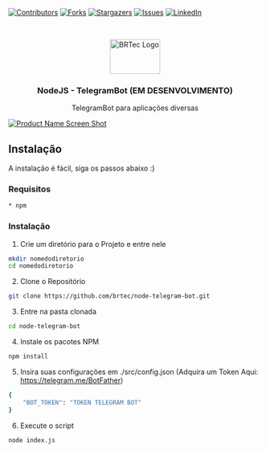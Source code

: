[![Contributors][contributors-shield]][contributors-url]
[![Forks][forks-shield]][forks-url]
[![Stargazers][stars-shield]][stars-url]
[![Issues][issues-shield]][issues-url]
[![LinkedIn][linkedin-shield]][linkedin-url]

<!-- PROJECT LOGO -->
<br>
<p align="center">
  <a href="https://github.com/brtec">
    <img src="https://cdn.discordapp.com/attachments/761310924292096000/774807309875675177/logonode.png" alt="BRTec Logo" width="100" height="69">
  </a>

  <h3 align="center">NodeJS - TelegramBot (EM DESENVOLVIMENTO)</h3>

  <p align="center">
    TelegramBot para aplicações diversas
    <br />
  </p>
</p>

[![Product Name Screen Shot][product-screenshot]]()

<!-- GETTING STARTED -->
## Instalação

A instalação é fácil, siga os passos abaixo :)

### Requisitos
```sh
* npm
```

### Instalação

1. Crie um diretório para o Projeto e entre nele
```sh
mkdir nomedodiretorio
cd nomedodiretorio
```

2. Clone o Repositório
```sh
git clone https://github.com/brtec/node-telegram-bot.git
```

3. Entre na pasta clonada
```sh
cd node-telegram-bot
```

4. Instale os pacotes NPM
```sh
npm install
```

5. Insira suas configurações em ./src/config.json (Adquira um Token Aqui: https://telegram.me/BotFather)
```sh
{
	"BOT_TOKEN": "TOKEN TELEGRAM BOT"
}
```

6. Execute o script
```sh
node index.js
```
[contributors-shield]: https://img.shields.io/github/contributors/brtec/node-telegram-bot.svg?style=flat-square
[contributors-url]: https://github.com/brtec/node-telegram-bot/graphs/contributors
[forks-shield]: https://img.shields.io/github/forks/brtec/node-telegram-bot.svg?style=flat-square
[forks-url]: https://github.com/brtec/node-telegram-bot/network/members
[stars-shield]: https://img.shields.io/github/stars/brtec/node-telegram-bot.svg?style=flat-square
[stars-url]: https://github.com/brtec/node-telegram-bot/stargazers
[issues-shield]: https://img.shields.io/github/issues/brtec/node-telegram-bot.svg?style=flat-square
[issues-url]: https://github.com/brtec/node-telegram-bot/issues
[linkedin-shield]: https://img.shields.io/badge/-LinkedIn-black.svg?style=flat-square&logo=linkedin&colorB=555
[linkedin-url]: https://www.linkedin.com/in/bruno-rezende-67720663/
[product-screenshot]: https://cdn.discordapp.com/attachments/761310924292096000/774798284941688882/unknown.png